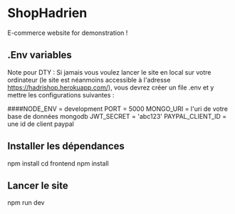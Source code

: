 # ShopHadrien

E-commerce website for demonstration !


## .Env variables

Note pour DTY : Si jamais vous voulez lancer le site en local sur votre ordinateur (le site est néanmoins accessible à l'adresse https://hadrishop.herokuapp.com/), vous devrez créer un file .env et y mettre les configurations suivantes : 

####NODE_ENV = development
PORT = 5000
MONGO_URI = l'uri de votre base de données mongodb 
JWT_SECRET = 'abc123'
PAYPAL_CLIENT_ID = une id de client paypal 

## Installer les dépendances 
npm install
cd frontend
npm install

## Lancer le site 
npm run dev 
